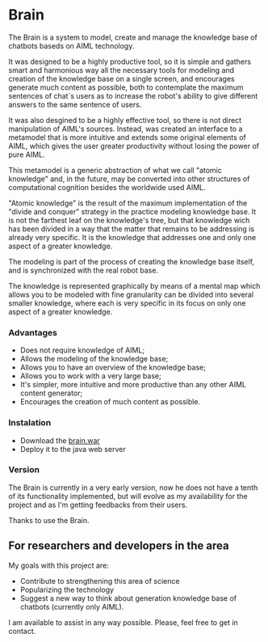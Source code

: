 Brain
=====

The Brain is a system to model, create and manage the knowledge base of chatbots baseds on AIML technology.

It was designed to be a highly productive tool, so it is simple and gathers smart and harmonious way all the necessary tools for modeling and creation of the knowledge base on a single screen, and encourages generate much content as possible, both to contemplate the maximum sentences of chat`s users as to increase the robot's ability to give different answers to the same sentence of users.

It was also desgined to be a highly effective tool, so there is not direct manipulation of AIML's  sources.  Instead, was created an interface to a metamodel that is more intuitive and extends some original elements of AIML, which gives the user greater productivity without losing the power of pure AIML.

This metamodel is a generic abstraction of what we call "atomic knowledge" and, in the future, may be converted into other structures of computational cognition besides the worldwide used AIML.

"Atomic knowledge" is the result of the maximum implementation of the "divide and conquer" strategy in the practice modeling knowledge base. It is not the farthest leaf on the knowledge's tree, but that knowledge wich has been divided in a way that the matter that remains to be addressing is already very specific. It is the knowledge that addresses one and only one aspect of a greater knowledge.

The modeling is part of the process of creating the knowledge base itself, and is synchronized with the real robot base.

The knowledge is represented graphically by means of a mental map which allows you to be modeled with fine granularity can be divided into several smaller knowledge, where each is very specific in its focus on only one aspect of a greater knowledge.

### Advantages
- Does not require knowledge of AIML;
- Allows the modeling of the knowledge base;
- Allows you to have an overview of the knowledge base;
- Allows you to work with a very large base;
- It's simpler, more intuitive and more productive than any other AIML content generator;
- Encourages the creation of much content as possible.

### Instalation
- Download the [brain.war](https://github.com/ifreitas/brain/zipball/master)
- Deploy it to the java web server

### Version
The Brain is currently in a very early version, now he does not have a tenth of its functionality implemented, but will evolve as my availability for the project and as I'm getting feedbacks from their users.

Thanks to use the Brain.

## For researchers and developers in the area
My goals with this project are: 

- Contribute to strengthening this area of science 
- Popularizing the technology 
- Suggest a new way to think about generation knowledge base of chatbots (currently only AIML). 

I am available to assist in any way possible. Please, feel free to get in contact.
